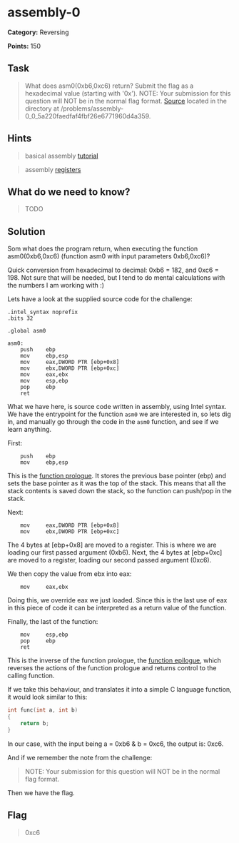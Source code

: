 # assembly-0

**Category:** Reversing

**Points:** 150

## Task

> What does asm0(0xb6,0xc6) return? Submit the flag as a hexadecimal value (starting with '0x'). NOTE: Your submission for this question will NOT be in the normal flag format. [Source](Files/intro_asm_rev.S) located in the directory at /problems/assembly-0_0_5a220faedfaf4fbf26e6771960d4a359. 

## Hints

> basical assembly [tutorial](https://www.tutorialspoint.com/assembly_programming/assembly_basic_syntax.htm)

> assembly [registers](https://www.tutorialspoint.com/assembly_programming/assembly_registers.htm)


## What do we need to know?

> TODO


## Solution

Som what does the program return, when executing the function asm0(0xb6,0xc6) (function asm0 with input parameters 0xb6,0xc6)?

Quick conversion from hexadecimal to decimal: 0xb6 = 182, and 0xc6 = 198. Not sure that will be needed, but I tend to do mental calculations with the numbers I am working with :)

Lets have a look at the supplied source code for the challenge:

```assembly
.intel_syntax noprefix
.bits 32
	
.global asm0

asm0:
	push	ebp
	mov     ebp,esp
	mov     eax,DWORD PTR [ebp+0x8]
	mov     ebx,DWORD PTR [ebp+0xc]
	mov     eax,ebx
	mov     esp,ebp
	pop     ebp	
	ret
```

What we have here, is source code written in assembly, using Intel syntax. We have the entrypoint for the function `asm0` we are interested in, so lets dig in, and manually go through the code in the `asm0` function, and see if we learn anything.

First:

```assembly
	push	ebp
	mov     ebp,esp
```

This is the [function prologue](https://en.wikipedia.org/wiki/Function_prologue). 
It stores the previous base pointer (ebp) and sets the base pointer as it was the top of the stack. 
This means that all the stack contents is saved down the stack, so the function can push/pop in the stack.

Next: 

```assembly
	mov     eax,DWORD PTR [ebp+0x8]
	mov     ebx,DWORD PTR [ebp+0xc]
```

The 4 bytes at [ebp+0x8] are moved to a register. This is where we are loading our first passed argument (0xb6).
Next, the 4 bytes at [ebp+0xc] are moved to a register, loading our second passed argument (0xc6).

We then copy the value from ebx into eax:

```assembly
	mov     eax,ebx
```

Doing this, we override eax we just loaded. 
Since this is the last use of eax in this piece of code it can be interpreted as a return value of the function.

Finally, the last of the function: 

```assembly
	mov     esp,ebp
	pop     ebp	
	ret
```

This is the inverse of the function prologue, the [function epilogue](https://en.wikipedia.org/wiki/Function_prologue#Epilogue), which reverses the actions of the function prologue and returns control to the calling function.

If we take this behaviour, and translates it into a simple C language function, it would look similar to this:

```c
int func(int a, int b)
{
    return b;
}
```

In our case, with the input being a = 0xb6 & b = 0xc6, the output is: 0xc6.

And if we remember the note from the challenge:

> NOTE: Your submission for this question will NOT be in the normal flag format.

Then we have the flag.

## Flag

> 0xc6
